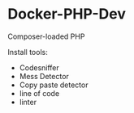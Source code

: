 # Docker-PHP-Dev

Composer-loaded PHP

Install tools:
 - Codesniffer
 - Mess Detector
 - Copy paste detector
 - line of code
 - linter
